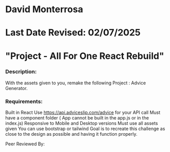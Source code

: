 # David Monterrosa
# Last Date Revised: 02/07/2025
# "Project - All For One React Rebuild"
### Description:
With the assets given to you, remake the following Project : Advice Generator.

### Requirements:
Built in React
Use https://api.adviceslip.com/advice for your API call
Must have a component folder ( App cannot be built in the app.js or in the index.js)
Responsive to Mobile and Desktop versions
Must use all assets given
You can use bootstrap or tailwind
Goal is to recreate this challenge as close to the design as possible and having it function properly.



Peer Reviewed By:
>
